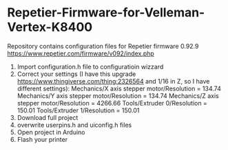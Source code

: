 # Repetier-Firmware-for-Velleman-Vertex-K8400

Repository contains configuration files for Repetier firmware 0.92.9
https://www.repetier.com/firmware/v092/index.php

1. Import configuration.h file to configuratioin wizzard
2. Correct your settings (I have this upgrade https://www.thingiverse.com/thing:2326564 and 1/16 in Z,  so I have different settings):
  Mechanics/X axis stepper motor/Resolution = 134.74
  Mechanics/Y axis stepper motor/Resolution = 134.74
  Mechanics/Z axis stepper motor/Resolution = 4266.66
  Tools/Extruder 0/Resolution = 150.01
  Tools/Extruder 1/Resolution = 150.01
3. Download full project
4. overwrite userpins.h and uiconfig.h files
5. Open project in Arduino
6. Flash your printer

